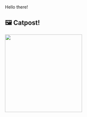 Hello there!



## 🖼️ Catpost!

<sub>
    <img src="https://cdn2.thecatapi.com/images/jV_r1QN1H.jpg" height="256">
</sub>

